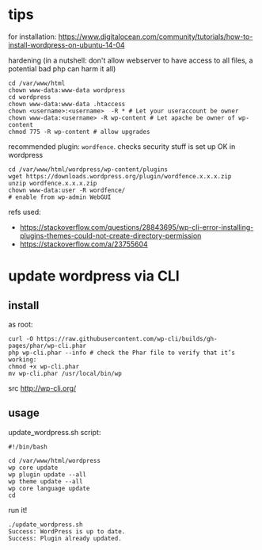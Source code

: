 # tips

for installation: https://www.digitalocean.com/community/tutorials/how-to-install-wordpress-on-ubuntu-14-04

hardening (in a nutshell: don't allow webserver to have access to all files, a potential bad php can harm it all)

    cd /var/www/html
    chown www-data:www-data wordpress
    cd wordpress
    chown www-data:www-data .htaccess
    chown <username>:<username>  -R * # Let your useraccount be owner
    chown www-data:<username> -R wp-content # Let apache be owner of wp-content
    chmod 775 -R wp-content # allow upgrades

recommended plugin: `wordfence`. checks security stuff is set up OK in wordpress

    cd /var/www/html/wordpress/wp-content/plugins
    wget https://downloads.wordpress.org/plugin/wordfence.x.x.x.zip
    unzip wordfence.x.x.x.zip
    chown www-data:user -R wordfence/
    # enable from wp-admin WebGUI

refs used:

- https://stackoverflow.com/questions/28843695/wp-cli-error-installing-plugins-themes-could-not-create-directory-permission
- https://stackoverflow.com/a/23755604

# update wordpress via CLI

## install

as root:

```
curl -O https://raw.githubusercontent.com/wp-cli/builds/gh-pages/phar/wp-cli.phar
php wp-cli.phar --info # check the Phar file to verify that it’s working:
chmod +x wp-cli.phar
mv wp-cli.phar /usr/local/bin/wp
```

src http://wp-cli.org/

## usage

update_wordpress.sh script:

```
#!/bin/bash

cd /var/www/html/wordpress
wp core update
wp plugin update --all
wp theme update --all
wp core language update
cd
```

run it!

```
./update_wordpress.sh 
Success: WordPress is up to date.
Success: Plugin already updated.
```
